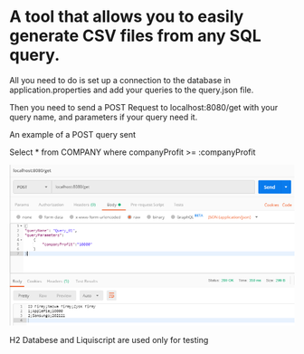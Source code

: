 #  A tool that allows you to easily generate CSV files from any SQL query.


All you need to do is set up a connection to the database in application.properties and add your queries to the query.json file.

Then you need to send a POST Request to localhost:8080/get with your query name, and parameters if your query need it.

An example of a POST query sent

Select * from COMPANY where companyProfit >= :companyProfit

![Example](https://github.com/AndrzejKarwoski/Any-Select-to-CSV-Generator/blob/master/Przechwytywanie.PNG)






H2 Databese and Liquiscript are used only for testing
